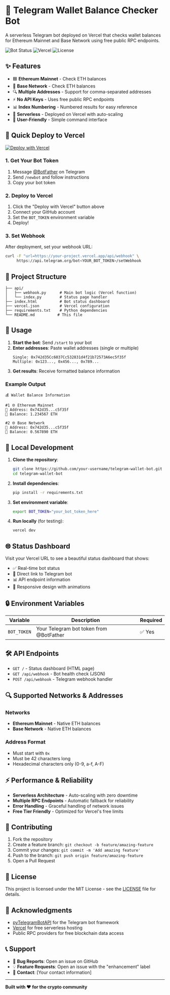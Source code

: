 # 🤖 Telegram Wallet Balance Checker Bot

A serverless Telegram bot deployed on Vercel that checks wallet balances for Ethereum Mainnet and Base Network using free public RPC endpoints.

![Bot Status](https://img.shields.io/badge/Bot-Online-brightgreen) ![Vercel](https://img.shields.io/badge/Deployed%20on-Vercel-black) ![License](https://img.shields.io/badge/License-MIT-blue)

## ✨ Features

- 🟦 **Ethereum Mainnet** - Check ETH balances
- 🔵 **Base Network** - Check ETH balances  
- 🔍 **Multiple Addresses** - Support for comma-separated addresses
- ⚡ **No API Keys** - Uses free public RPC endpoints
- 📊 **Index Numbering** - Numbered results for easy reference
- 🚀 **Serverless** - Deployed on Vercel with auto-scaling
- 💬 **User-Friendly** - Simple command interface

## 🚀 Quick Deploy to Vercel

[![Deploy with Vercel](https://vercel.com/button)](https://vercel.com/new/clone?repository-url=https://github.com/your-username/telegram-wallet-bot&env=BOT_TOKEN&envDescription=Your%20Telegram%20bot%20token%20from%20@BotFather)

### 1. Get Your Bot Token
1. Message [@BotFather](https://t.me/botfather) on Telegram
2. Send `/newbot` and follow instructions
3. Copy your bot token

### 2. Deploy to Vercel
1. Click the "Deploy with Vercel" button above
2. Connect your GitHub account
3. Set the `BOT_TOKEN` environment variable
4. Deploy!

### 3. Set Webhook
After deployment, set your webhook URL:
```bash
curl -F "url=https://your-project.vercel.app/api/webhook" \
     https://api.telegram.org/bot<YOUR_BOT_TOKEN>/setWebhook
```

## 📁 Project Structure

```
├── api/
│   ├── webhook.py      # Main bot logic (Vercel function)
│   └── index.py        # Status page handler
├── index.html          # Bot status dashboard
├── vercel.json         # Vercel configuration
├── requirements.txt    # Python dependencies
└── README.md          # This file
```

## 🎯 Usage

1. **Start the bot**: Send `/start` to your bot
2. **Enter addresses**: Paste wallet addresses (single or multiple)
   ```
   Single: 0x742d35Cc6037Cc532831d4f21b72573A6ec5f35f
   Multiple: 0x123..., 0x456..., 0x789...
   ```
3. **Get results**: Receive formatted balance information

### Example Output
```
💰 Wallet Balance Information

#1 🌐 Ethereum Mainnet
📍 Address: 0x742d35...c5f35f
💎 Balance: 1.234567 ETH

#2 🌐 Base Network
📍 Address: 0x742d35...c5f35f
💎 Balance: 0.567890 ETH
```

## 🔧 Local Development

1. **Clone the repository**:
   ```bash
   git clone https://github.com/your-username/telegram-wallet-bot.git
   cd telegram-wallet-bot
   ```

2. **Install dependencies**:
   ```bash
   pip install -r requirements.txt
   ```

3. **Set environment variable**:
   ```bash
   export BOT_TOKEN="your_bot_token_here"
   ```

4. **Run locally** (for testing):
   ```bash
   vercel dev
   ```

## 🌐 Status Dashboard

Visit your Vercel URL to see a beautiful status dashboard that shows:
- ✅ Real-time bot status
- 🔗 Direct link to Telegram bot
- 📊 API endpoint information
- 🎨 Responsive design with animations

## 🔒 Environment Variables

| Variable | Description | Required |
|----------|-------------|----------|
| `BOT_TOKEN` | Your Telegram bot token from @BotFather | ✅ Yes |

## 🛠️ API Endpoints

- `GET /` - Status dashboard (HTML page)
- `GET /api/webhook` - Bot health check (JSON)
- `POST /api/webhook` - Telegram webhook handler

## 🔍 Supported Networks & Addresses

### Networks
- **Ethereum Mainnet** - Native ETH balances
- **Base Network** - Native ETH balances

### Address Format
- Must start with `0x`
- Must be 42 characters long
- Hexadecimal characters only (0-9, a-f, A-F)

## ⚡ Performance & Reliability

- **Serverless Architecture** - Auto-scaling with zero downtime
- **Multiple RPC Endpoints** - Automatic fallback for reliability
- **Error Handling** - Graceful handling of network issues
- **Free Tier Friendly** - Optimized for Vercel's free limits

## 🤝 Contributing

1. Fork the repository
2. Create a feature branch: `git checkout -b feature/amazing-feature`
3. Commit your changes: `git commit -m 'Add amazing feature'`
4. Push to the branch: `git push origin feature/amazing-feature`
5. Open a Pull Request

## 📝 License

This project is licensed under the MIT License - see the [LICENSE](LICENSE) file for details.

## 🙏 Acknowledgments

- [pyTelegramBotAPI](https://github.com/eternnoir/pyTelegramBotAPI) for the Telegram bot framework
- [Vercel](https://vercel.com) for free serverless hosting
- Public RPC providers for free blockchain data access

## 📞 Support

- 🐛 **Bug Reports**: Open an issue on GitHub
- 💡 **Feature Requests**: Open an issue with the "enhancement" label
- 📧 **Contact**: [Your contact information]

---

**Built with ❤️ for the crypto community**